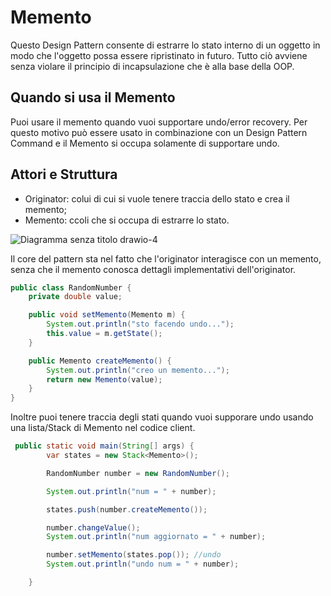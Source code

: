 # Memento 
Questo Design Pattern consente di estrarre lo stato interno di un oggetto in modo che 
l'oggetto possa essere ripristinato in futuro. Tutto ciò avviene senza violare il principio di incapsulazione
che è alla base della OOP.

## Quando si usa il Memento
Puoi usare il memento quando vuoi supportare undo/error recovery. Per questo motivo può essere usato in combinazione
con un Design Pattern Command e il Memento si occupa solamente di supportare undo.

## Attori e Struttura

- Originator: colui di cui si vuole tenere traccia dello stato e crea il memento;
- Memento: ccoli che si occupa di estrarre lo stato.

![Diagramma senza titolo drawio-4](https://github.com/leotodisco/Design-Patterns/assets/80098232/17bcff12-c567-4539-a6dc-8fb0f4596e5f)


Il core del pattern sta nel fatto che l'originator interagisce con un memento, senza che il memento conosca dettagli implementativi dell'originator.
```java
public class RandomNumber {
    private double value;

    public void setMemento(Memento m) {
        System.out.println("sto facendo undo...");
        this.value = m.getState();
    }

    public Memento createMemento() {
        System.out.println("creo un memento...");
        return new Memento(value);
    }
}
```

Inoltre puoi tenere traccia degli stati quando vuoi supporare undo usando una lista/Stack di Memento nel codice client.

```java
 public static void main(String[] args) {
        var states = new Stack<Memento>();

        RandomNumber number = new RandomNumber();

        System.out.println("num = " + number);

        states.push(number.createMemento());

        number.changeValue();
        System.out.println("num aggiornato = " + number);

        number.setMemento(states.pop()); //undo
        System.out.println("undo num = " + number);

    }
```
